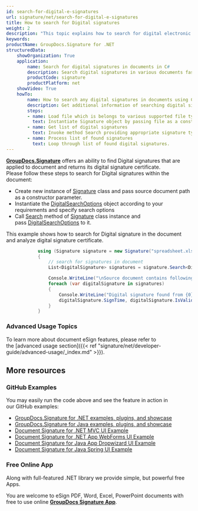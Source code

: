 ```yaml
---
id: search-for-digital-e-signatures
url: signature/net/search-for-digital-e-signatures
title: How to search for Digital signatures
weight: 2
description: "This topic explains how to search for digital electronic signatures across the documents with GroupDocs.Signature API."
keywords: 
productName: GroupDocs.Signature for .NET
structuredData:
    showOrganization: True
    application:    
        name: Search for digital signatures in documents in C#    
        description: Search digital signatures in various documents fast and easily with C# language and GroupDocs.Signature for .NET APIs
        productCode: signature
        productPlatform: net 
    showVideo: True
    howTo:
        name: How to search any digital signatures in documents using C# 
        description: Get additional information of searching digital signatures in documents with C#
        steps:
        - name: Load file which is belongs to various supported file types.
          text: Instantiate Signature object by passing file as a constructor parameter. You may provide either file path or file stream. 
        - name: Get list of digital signatures 
          text: Invoke method Search providing appropriate signature type.
        - name: Process list of found signatures
          text: Loop through list of found digital signatures.
---
```

[**GroupDocs.Signature**](https://products.groupdocs.com/signature/net) offers an ability to find Digital signatures that are applied to document and returns its digital signature certificate.  
Please follow these steps to search for Digital signatures within the document:

* Create new instance of [Signature](https://reference.groupdocs.com/signature/net/groupdocs.signature/signature) class and pass source document path as a constructor parameter.
* Instantiate the [DigitalSearchOptions](https://reference.groupdocs.com/signature/net/groupdocs.signature.options/digitalsearchoptions) object according to your requirements and specify search options
* Call [Search](https://reference.groupdocs.com/signature/net/groupdocs.signature/signature/search) method of [Signature](https://reference.groupdocs.com/signature/net/groupdocs.signature/signature) class instance and pass [DigitalSearchOptions](https://reference.groupdocs.com/signature/net/groupdocs.signature.options/digitalsearchoptions) to it.

This example shows how to search for Digital signature in the document and analyze digital signature certificate.

```csharp
            using (Signature signature = new Signature("spreadsheet.xlsx"))
            {
                // search for signatures in document
                List<DigitalSignature> signatures = signature.Search<DigitalSignature>(SignatureType.Digital);

                Console.WriteLine("\nSource document contains following signatures.");
                foreach (var digitalSignature in signatures)
                {
                    Console.WriteLine("Digital signature found from {0} with validation flag {1}. Certificate SN {2}",
                    digitalSignature.SignTime, digitalSignature.IsValid, digitalSignature.Certificate?.SerialNumber);
                }
            }
```

### Advanced Usage Topics

To learn more about document eSign features, please refer to the [advanced usage section]({{< ref "signature/net/developer-guide/advanced-usage/_index.md" >}}).

## More resources

### GitHub Examples

You may easily run the code above and see the feature in action in our GitHub examples:

* [GroupDocs.Signature for .NET examples, plugins, and showcase](https://github.com/groupdocs-signature/GroupDocs.Signature-for-.NET)
* [GroupDocs.Signature for Java examples, plugins, and showcase](https://github.com/groupdocs-signature/GroupDocs.Signature-for-Java)
* [Document Signature for .NET MVC UI Example](https://github.com/groupdocs-signature/GroupDocs.Signature-for-.NET-MVC)
* [Document Signature for .NET App WebForms UI Example](https://github.com/groupdocs-signature/GroupDocs.Signature-for-.NET-WebForms)
* [Document Signature for Java App Dropwizard UI Example](https://github.com/groupdocs-signature/GroupDocs.Signature-for-Java-Dropwizard)
* [Document Signature for Java Spring UI Example](https://github.com/groupdocs-signature/GroupDocs.Signature-for-Java-Spring)

### Free Online App

Along with full-featured .NET library we provide simple, but powerful free Apps.

You are welcome to eSign PDF, Word, Excel, PowerPoint documents with free to use online **[GroupDocs Signature App](https://products.groupdocs.app/signature)**.
